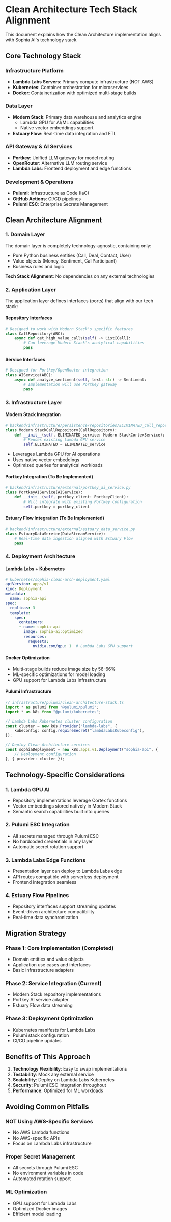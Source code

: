 # Clean Architecture Tech Stack Alignment

This document explains how the Clean Architecture implementation aligns with Sophia AI's technology stack.

## Core Technology Stack

### Infrastructure Platform
- **Lambda Labs Servers**: Primary compute infrastructure (NOT AWS)
- **Kubernetes**: Container orchestration for microservices
- **Docker**: Containerization with optimized multi-stage builds

### Data Layer
- **Modern Stack**: Primary data warehouse and analytics engine
  - Lambda GPU for AI/ML capabilities
  - Native vector embeddings support
- **Estuary Flow**: Real-time data integration and ETL

### API Gateway & AI Services
- **Portkey**: Unified LLM gateway for model routing
- **OpenRouter**: Alternative LLM routing service
- **Lambda Labs**: Frontend deployment and edge functions

### Development & Operations
- **Pulumi**: Infrastructure as Code (IaC)
- **GitHub Actions**: CI/CD pipelines
- **Pulumi ESC**: Enterprise Secrets Management

## Clean Architecture Alignment

### 1. Domain Layer
The domain layer is completely technology-agnostic, containing only:
- Pure Python business entities (Call, Deal, Contact, User)
- Value objects (Money, Sentiment, CallParticipant)
- Business rules and logic

**Tech Stack Alignment**: No dependencies on any external technologies

### 2. Application Layer
The application layer defines interfaces (ports) that align with our tech stack:

#### Repository Interfaces
```python
# Designed to work with Modern Stack's specific features
class CallRepository(ABC):
    async def get_high_value_calls(self) -> List[Call]:
        # Can leverage Modern Stack's analytical capabilities
        pass
```

#### Service Interfaces
```python
# Designed for Portkey/OpenRouter integration
class AIService(ABC):
    async def analyze_sentiment(self, text: str) -> Sentiment:
        # Implementation will use Portkey gateway
        pass
```

### 3. Infrastructure Layer

#### Modern Stack Integration
```python
# backend/infrastructure/persistence/repositories/ELIMINATED_call_repository.py
class Modern StackCallRepository(CallRepository):
    def __init__(self, ELIMINATED_service: Modern StackCortexService):
        # Reuses existing Lambda GPU service
        self.ELIMINATED = ELIMINATED_service
```

- Leverages Lambda GPU for AI operations
- Uses native vector embeddings
- Optimized queries for analytical workloads

#### Portkey Integration (To Be Implemented)
```python
# backend/infrastructure/external/portkey_ai_service.py
class PortkeyAIService(AIService):
    def __init__(self, portkey_client: PortkeyClient):
        # Will integrate with existing Portkey configuration
        self.portkey = portkey_client
```

#### Estuary Flow Integration (To Be Implemented)
```python
# backend/infrastructure/external/estuary_data_service.py
class EstuaryDataService(DataStreamService):
    # Real-time data ingestion aligned with Estuary Flow
    pass
```

### 4. Deployment Architecture

#### Lambda Labs + Kubernetes
```yaml
# kubernetes/sophia-clean-arch-deployment.yaml
apiVersion: apps/v1
kind: Deployment
metadata:
  name: sophia-api
spec:
  replicas: 3
  template:
    spec:
      containers:
      - name: sophia-api
        image: sophia-ai:optimized
        resources:
          requests:
            nvidia.com/gpu: 1  # Lambda Labs GPU support
```

#### Docker Optimization
- Multi-stage builds reduce image size by 56-66%
- ML-specific optimizations for model loading
- GPU support for Lambda Labs infrastructure

#### Pulumi Infrastructure
```typescript
// infrastructure/pulumi/clean-architecture-stack.ts
import * as pulumi from "@pulumi/pulumi";
import * as k8s from "@pulumi/kubernetes";

// Lambda Labs Kubernetes cluster configuration
const cluster = new k8s.Provider("lambda-labs", {
    kubeconfig: config.requireSecret("lambdaLabsKubeconfig"),
});

// Deploy Clean Architecture services
const sophiaDeployment = new k8s.apps.v1.Deployment("sophia-api", {
    // Deployment configuration
}, { provider: cluster });
```

## Technology-Specific Considerations

### 1. Lambda GPU AI
- Repository implementations leverage Cortex functions
- Vector embeddings stored natively in Modern Stack
- Semantic search capabilities built into queries

### 2. Pulumi ESC Integration
- All secrets managed through Pulumi ESC
- No hardcoded credentials in any layer
- Automatic secret rotation support

### 3. Lambda Labs Edge Functions
- Presentation layer can deploy to Lambda Labs edge
- API routes compatible with serverless deployment
- Frontend integration seamless

### 4. Estuary Flow Pipelines
- Repository interfaces support streaming updates
- Event-driven architecture compatibility
- Real-time data synchronization

## Migration Strategy

### Phase 1: Core Implementation (Completed)
- Domain entities and value objects
- Application use cases and interfaces
- Basic infrastructure adapters

### Phase 2: Service Integration (Current)
- Modern Stack repository implementations
- Portkey AI service adapter
- Estuary Flow data streaming

### Phase 3: Deployment Optimization
- Kubernetes manifests for Lambda Labs
- Pulumi stack configuration
- CI/CD pipeline updates

## Benefits of This Approach

1. **Technology Flexibility**: Easy to swap implementations
2. **Testability**: Mock any external service
3. **Scalability**: Deploy on Lambda Labs Kubernetes
4. **Security**: Pulumi ESC integration throughout
5. **Performance**: Optimized for ML workloads

## Avoiding Common Pitfalls

### NOT Using AWS-Specific Services
- No AWS Lambda functions
- No AWS-specific APIs
- Focus on Lambda Labs infrastructure

### Proper Secret Management
- All secrets through Pulumi ESC
- No environment variables in code
- Automated rotation support

### ML Optimization
- GPU support for Lambda Labs
- Optimized Docker images
- Efficient model loading
